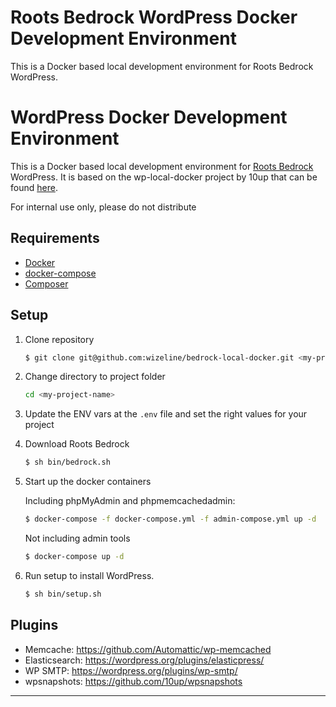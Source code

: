 # Roots Bedrock WordPress Docker Development Environment

This is a Docker based local development environment for Roots Bedrock WordPress.
# WordPress Docker Development Environment

This is a Docker based local development environment for [Roots Bedrock](https://roots.io/bedrock/) WordPress. It is based on the wp-local-docker project by 10up that can be found [here](https://github.com/10up/wp-local-docker).

For internal use only, please do not distribute

## Requirements

* [Docker](https://www.docker.com/)
* [docker-compose](https://docs.docker.com/compose/)
* [Composer](https://getcomposer.org/)

## Setup

1. Clone repository
    ```bash
    $ git clone git@github.com:wizeline/bedrock-local-docker.git <my-project-name>
    ```
2. Change directory to project folder
    ```bash
    cd <my-project-name>
    ```
3. Update the ENV vars at the `.env` file and set the right values for your project
4. Download Roots Bedrock
    ```bash
    $ sh bin/bedrock.sh
    ```
5. Start up the docker containers

   Including phpMyAdmin and phpmemcachedadmin:
    ```bash
    $ docker-compose -f docker-compose.yml -f admin-compose.yml up -d
    ```

   Not including admin tools
    ```bash
    $ docker-compose up -d
    ```

4. Run setup to install WordPress.
    ```bash
    $ sh bin/setup.sh
    ```


## Plugins

- Memcache: https://github.com/Automattic/wp-memcached
- Elasticsearch: https://wordpress.org/plugins/elasticpress/
- WP SMTP: https://wordpress.org/plugins/wp-smtp/ 
- wpsnapshots: https://github.com/10up/wpsnapshots
---
